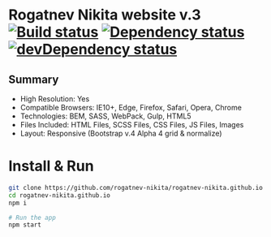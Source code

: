 # Rogatnev Nikita website v.3 [![Build status][travis-image]][travis-url] [![Dependency status][dependency-image]][dependency-url] [![devDependency status][dev-dependency-image]][dev-dependency-url]

## Summary
* High Resolution: Yes
* Compatible Browsers: IE10+, Edge, Firefox, Safari, Opera, Chrome
* Technologies: BEM, SASS, WebPack, Gulp, HTML5
* Files Included: HTML Files, SCSS Files, CSS Files, JS Files, Images
* Layout: Responsive (Bootstrap v.4 Alpha 4 grid & normalize)

# Install & Run
```bash
git clone https://github.com/rogatnev-nikita/rogatnev-nikita.github.io
cd rogatnev-nikita.github.io
npm i

# Run the app
npm start
```
[travis-image]: https://travis-ci.org/rogatnev-nikita/rogatnev-nikita.github.io.svg?branch=master
[travis-url]: https://travis-ci.org/rogatnev-nikita/rogatnev-nikita.github.io

[dependency-image]: https://david-dm.org/rogatnev-nikita/rogatnev-nikita.github.io.svg?style=flat-square
[dependency-url]: https://david-dm.org/rogatnev-nikita/rogatnev-nikita.github.io

[dev-dependency-image]: https://david-dm.org/rogatnev-nikita/rogatnev-nikita.github.io/dev-status.svg?style=flat-square
[dev-dependency-url]: https://david-dm.org/rogatnev-nikita/rogatnev-nikita.github.io#info=devDependencies
